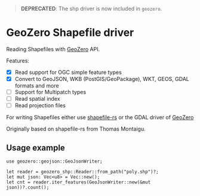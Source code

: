 > **DEPRECATED**: The shp driver is now included in `geozero`.

# GeoZero Shapefile driver

Reading Shapefiles with [GeoZero](https://github.com/georust/geozero) API.

Features:
- [x] Read support for OGC simple feature types
- [x] Convert to GeoJSON, WKB (PostGIS/GeoPackage), WKT, GEOS, GDAL formats and more
- [ ] Support for Multipatch types
- [ ] Read spatial index
- [ ] Read projection files

For writing Shapefiles either use [shapefile-rs](https://crates.io/crates/shapefile) or the GDAL driver of [GeoZero](https://crates.io/crates/geozero)

Originally based on shapefile-rs from Thomas Montaigu.


## Usage example

```rust,ignore
use geozero::geojson::GeoJsonWriter;

let reader = geozero_shp::Reader::from_path("poly.shp")?;
let mut json: Vec<u8> = Vec::new();
let cnt = reader.iter_features(GeoJsonWriter::new(&mut json))?.count();
```
